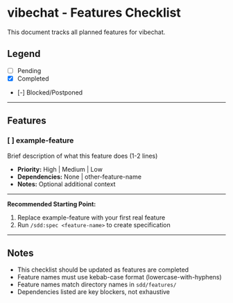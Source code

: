 # vibechat - Features Checklist

This document tracks all planned features for vibechat.

## Legend
- [ ] Pending
- [x] Completed
- [-] Blocked/Postponed

---

## Features

### [ ] example-feature
Brief description of what this feature does (1-2 lines)
- **Priority:** High | Medium | Low
- **Dependencies:** None | other-feature-name
- **Notes:** Optional additional context

---

**Recommended Starting Point:**
1. Replace example-feature with your first real feature
2. Run `/sdd:spec <feature-name>` to create specification

---

## Notes

- This checklist should be updated as features are completed
- Feature names must use kebab-case format (lowercase-with-hyphens)
- Feature names match directory names in `sdd/features/`
- Dependencies listed are key blockers, not exhaustive
